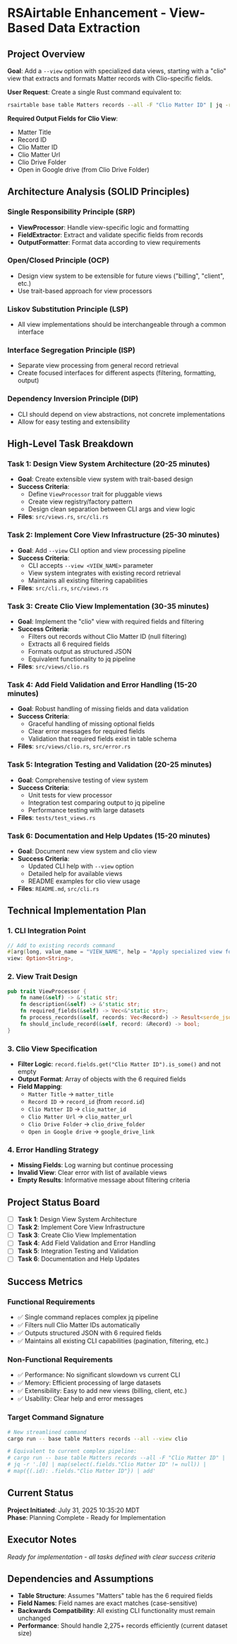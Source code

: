 # RSAirtable Enhancement - View-Based Data Extraction

## Project Overview

**Goal**: Add a `--view` option with specialized data views, starting with a "clio" view that extracts and formats Matter records with Clio-specific fields.

**User Request**: Create a single Rust command equivalent to:
```bash
rsairtable base table Matters records --all -F "Clio Matter ID" | jq -r '.[0] | map(select(.fields."Clio Matter ID" != null)) | map({(.id): .fields."Clio Matter ID"}) | add'
```

**Required Output Fields for Clio View**:
- Matter Title
- Record ID  
- Clio Matter ID
- Clio Matter Url
- Clio Drive Folder
- Open in Google drive (from Clio Drive Folder)

## Architecture Analysis (SOLID Principles)

### Single Responsibility Principle (SRP)
- **ViewProcessor**: Handle view-specific logic and formatting
- **FieldExtractor**: Extract and validate specific fields from records
- **OutputFormatter**: Format data according to view requirements

### Open/Closed Principle (OCP)
- Design view system to be extensible for future views ("billing", "client", etc.)
- Use trait-based approach for view processors

### Liskov Substitution Principle (LSP)
- All view implementations should be interchangeable through a common interface

### Interface Segregation Principle (ISP)
- Separate view processing from general record retrieval
- Create focused interfaces for different aspects (filtering, formatting, output)

### Dependency Inversion Principle (DIP)
- CLI should depend on view abstractions, not concrete implementations
- Allow for easy testing and extensibility

## High-Level Task Breakdown

### Task 1: Design View System Architecture (20-25 minutes)
- **Goal**: Create extensible view system with trait-based design
- **Success Criteria**:
  - Define `ViewProcessor` trait for pluggable views
  - Create view registry/factory pattern
  - Design clean separation between CLI args and view logic
- **Files**: `src/views.rs`, `src/cli.rs`

### Task 2: Implement Core View Infrastructure (25-30 minutes) 
- **Goal**: Add `--view` CLI option and view processing pipeline
- **Success Criteria**:
  - CLI accepts `--view <VIEW_NAME>` parameter
  - View system integrates with existing record retrieval
  - Maintains all existing filtering capabilities
- **Files**: `src/cli.rs`, `src/views.rs`

### Task 3: Create Clio View Implementation (30-35 minutes)
- **Goal**: Implement the "clio" view with required fields and filtering
- **Success Criteria**:
  - Filters out records without Clio Matter ID (null filtering)
  - Extracts all 6 required fields  
  - Formats output as structured JSON
  - Equivalent functionality to jq pipeline
- **Files**: `src/views/clio.rs`

### Task 4: Add Field Validation and Error Handling (15-20 minutes)
- **Goal**: Robust handling of missing fields and data validation
- **Success Criteria**:
  - Graceful handling of missing optional fields
  - Clear error messages for required fields
  - Validation that required fields exist in table schema
- **Files**: `src/views/clio.rs`, `src/error.rs`

### Task 5: Integration Testing and Validation (20-25 minutes)
- **Goal**: Comprehensive testing of view system
- **Success Criteria**:
  - Unit tests for view processor
  - Integration test comparing output to jq pipeline
  - Performance testing with large datasets
- **Files**: `tests/test_views.rs`

### Task 6: Documentation and Help Updates (15-20 minutes)
- **Goal**: Document new view system and clio view
- **Success Criteria**:
  - Updated CLI help with `--view` option
  - Detailed help for available views
  - README examples for clio view usage
- **Files**: `README.md`, `src/cli.rs`

## Technical Implementation Plan

### 1. CLI Integration Point
```rust
// Add to existing records command
#[arg(long, value_name = "VIEW_NAME", help = "Apply specialized view formatting")]
view: Option<String>,
```

### 2. View Trait Design
```rust
pub trait ViewProcessor {
    fn name(&self) -> &'static str;
    fn description(&self) -> &'static str;
    fn required_fields(&self) -> Vec<&'static str>;
    fn process_records(&self, records: Vec<Record>) -> Result<serde_json::Value, Error>;
    fn should_include_record(&self, record: &Record) -> bool;
}
```

### 3. Clio View Specification
- **Filter Logic**: `record.fields.get("Clio Matter ID").is_some()` and not empty
- **Output Format**: Array of objects with the 6 required fields
- **Field Mapping**: 
  - `Matter Title` → `matter_title`
  - `Record ID` → `record_id` (from `record.id`)
  - `Clio Matter ID` → `clio_matter_id`
  - `Clio Matter Url` → `clio_matter_url`
  - `Clio Drive Folder` → `clio_drive_folder`
  - `Open in Google drive` → `google_drive_link`

### 4. Error Handling Strategy
- **Missing Fields**: Log warning but continue processing
- **Invalid View**: Clear error with list of available views
- **Empty Results**: Informative message about filtering criteria

## Project Status Board

- [ ] **Task 1**: Design View System Architecture
- [ ] **Task 2**: Implement Core View Infrastructure  
- [ ] **Task 3**: Create Clio View Implementation
- [ ] **Task 4**: Add Field Validation and Error Handling
- [ ] **Task 5**: Integration Testing and Validation
- [ ] **Task 6**: Documentation and Help Updates

## Success Metrics

### Functional Requirements
- ✅ Single command replaces complex jq pipeline
- ✅ Filters null Clio Matter IDs automatically
- ✅ Outputs structured JSON with 6 required fields
- ✅ Maintains all existing CLI capabilities (pagination, filtering, etc.)

### Non-Functional Requirements  
- ✅ Performance: No significant slowdown vs current CLI
- ✅ Memory: Efficient processing of large datasets
- ✅ Extensibility: Easy to add new views (billing, client, etc.)
- ✅ Usability: Clear help and error messages

### Target Command Signature
```bash
# New streamlined command
cargo run -- base table Matters records --all --view clio

# Equivalent to current complex pipeline:
# cargo run -- base table Matters records --all -F "Clio Matter ID" | 
# jq -r '.[0] | map(select(.fields."Clio Matter ID" != null)) | 
# map({(.id): .fields."Clio Matter ID"}) | add'
```

## Current Status

**Project Initiated**: July 31, 2025 10:35:20 MDT  
**Phase**: Planning Complete - Ready for Implementation

## Executor Notes

*Ready for implementation - all tasks defined with clear success criteria*

## Dependencies and Assumptions

- **Table Structure**: Assumes "Matters" table has the 6 required fields
- **Field Names**: Field names are exact matches (case-sensitive)
- **Backwards Compatibility**: All existing CLI functionality must remain unchanged
- **Performance**: Should handle 2,275+ records efficiently (current dataset size)